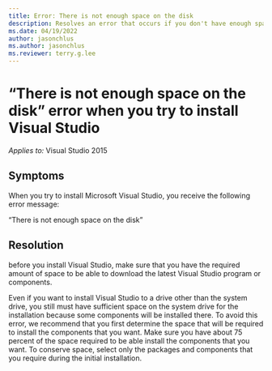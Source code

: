```yaml
---
title: Error: There is not enough space on the disk
description: Resolves an error that occurs if you don't have enough space on the hard disk to download Visual Studio.
ms.date: 04/19/2022
author: jasonchlus
ms.author: jasonchlus
ms.reviewer: terry.g.lee
---
```


# “There is not enough space on the disk” error when you try to install Visual Studio

_Applies to:_&nbsp;Visual Studio 2015

## Symptoms
When you try to install Microsoft Visual Studio, you receive the following error message:

“There is not enough space on the disk”

## Resolution
before you install Visual Studio, make sure that you have the required amount of space to be able to download the latest Visual Studio program or components.

Even if you want to install Visual Studio to a drive other than the system drive, you still must have sufficient space on the system drive for the installation because some components will be installed there. To avoid this error, we recommend that you first determine the space that will be required to install the components that you want. Make sure you have about 75 percent of the space required to be able install the components that you want. To conserve space, select only the packages and components that you require during the initial installation.
